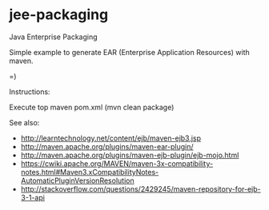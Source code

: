 jee-packaging
=============

Java Enterprise Packaging 

Simple example to generate EAR (Enterprise Application Resources) with maven.

=)

Instructions:

Execute top maven pom.xml (mvn clean package)

See also:

- http://learntechnology.net/content/ejb/maven-ejb3.jsp
- http://maven.apache.org/plugins/maven-ear-plugin/
- http://maven.apache.org/plugins/maven-ejb-plugin/ejb-mojo.html
- https://cwiki.apache.org/MAVEN/maven-3x-compatibility-notes.html#Maven3.xCompatibilityNotes-AutomaticPluginVersionResolution
- http://stackoverflow.com/questions/2429245/maven-repository-for-ejb-3-1-api